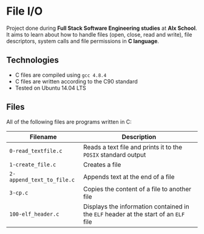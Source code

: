 # File I/O

Project done during **Full Stack Software Engineering studies** at **Alx School**. It aims to learn about how to handle files (open, close, read and write), file descriptors, system calls and file permissions in **C language**.

## Technologies

- C files are compiled using `gcc 4.8.4`
- C files are written according to the C90 standard
- Tested on Ubuntu 14.04 LTS

## Files

All of the following files are programs written in C:

| Filename                  | Description                                                                          |
| ------------------------- | ------------------------------------------------------------------------------------ |
| `0-read_textfile.c`       | Reads a text file and prints it to the `POSIX` standard output                       |
| `1-create_file.c`         | Creates a file                                                                       |
| `2-append_text_to_file.c` | Appends text at the end of a file                                                    |
| `3-cp.c`                  | Copies the content of a file to another file                                         |
| `100-elf_header.c`        | Displays the information contained in the `ELF` header at the start of an `ELF` file |
